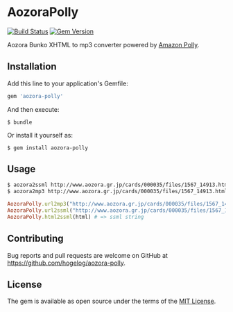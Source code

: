 # AozoraPolly
[![Build Status](https://travis-ci.org/hogelog/aozora-polly.svg?branch=master)](https://travis-ci.org/hogelog/aozora-polly)
[![Gem Version](https://badge.fury.io/rb/aozora-polly.svg)](http://badge.fury.io/rb/aozora-polly)


Aozora Bunko XHTML to mp3 converter powered by [Amazon Polly](https://aws.amazon.com/polly/).

## Installation

Add this line to your application's Gemfile:

```ruby
gem 'aozora-polly'
```

And then execute:

    $ bundle

Or install it yourself as:

    $ gem install aozora-polly
    
## Usage

```bash
$ aozora2ssml http://www.aozora.gr.jp/cards/000035/files/1567_14913.html merosu.ssml
$ aozora2mp3 http://www.aozora.gr.jp/cards/000035/files/1567_14913.html merosu.mp3
```

```ruby
AozoraPolly.url2mp3("http://www.aozora.gr.jp/cards/000035/files/1567_14913.html", "merosu.mp3")
AozoraPolly.url2ssml("http://www.aozora.gr.jp/cards/000035/files/1567_14913.html") # => ssml string
AozoraPolly.html2ssml(html) # => ssml string
```

## Contributing

Bug reports and pull requests are welcome on GitHub at https://github.com/hogelog/aozora-polly.


## License

The gem is available as open source under the terms of the [MIT License](http://opensource.org/licenses/MIT).

